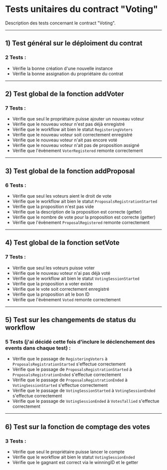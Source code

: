 # Tests unitaires du contract "Voting"

Description des tests concernant le contract "Voting".

---
## 1) Test général sur le déploiment du contrat
### 2 Tests :

- Vérifie la bonne création d'une nouvelle instance
- Vérifie la bonne assignation du propriétaire du contrat

---
## 2) Test global de la fonction addVoter
### 7 Tests :

- Vérifie que seul le propriétaire puisse ajouter un nouveau voteur
- Vérifie que le nouveau voteur n'est pas déjà enregistré
- Vérifie que le workflow ait bien le statut `RegisteringVoters`
- Vérifie que le nouveau voteur soit correctement enregistré
- Vérifie que le nouveau voteur n'ait pas encore voté
- Vérifie que le nouveau voteur n'ait pas de proposition assigné
- Vérifie que l'évènement `VoterRegistered` remonte correctement

---
## 3) Test global de la fonction addProposal
### 6 Tests :

- Vérifie que seul les voteurs aient le droit de vote
- Vérifie que le workflow ait bien le statut `ProposalsRegistrationStarted`
- Vérifie que la proposition n'est pas vide
- Vérifie que la description de la proposition est correcte (getter)
- Vérifie que le nombre de vote pour la proposition est correcte (getter)
- Vérifie que l'évènement `ProposalRegistered` remonte correctement

---
## 4) Test global de la fonction setVote
### 7 Tests :

- Vérifie que seul les voteurs puisse voter
- Vérifie que le nouveau voteur n'ai pas déjà voté
- Vérifie que le workflow ait bien le statut `VotingSessionStarted`
- Vérifie que la proposition a voter existe
- Vérifie que le vote soit correctement enregistré
- Vérifie que la proposition ait le bon ID
- Vérifie que l'évènement `Voted` remonte correctement

---
## 5) Test sur les changements de status du workflow
### 5 Tests (j'ai décidé cette fois d'inclure le déclenchement des events dans chaque test) :

- Vérifie que le passage de `RegisteringVoters` à `ProposalsRegistrationStarted` s'effectue correctement
- Vérifie que le passage de `ProposalsRegistrationStarted` à `ProposalsRegistrationEnded` s'effectue correctement
- Vérifie que le passage de `ProposalsRegistrationEnded` à `VotingSessionStarted` s'effectue correctement
- Vérifie que le passage de `VotingSessionStarted` à `VotingSessionEnded` s'effectue correctement
- Vérifie que le passage de `VotingSessionEnded` à `VotesTallied` s'effectue correctement

---
## 6) Test sur la fonction de comptage des votes
### 3 Tests :

- Vérifie que seul le propriétaire puisse lancer le compte
- Vérifie que le workflow ait bien le statut `VotingSessionEnded`
- Vérifie que le gagnant est correct via le winningID et le getter
